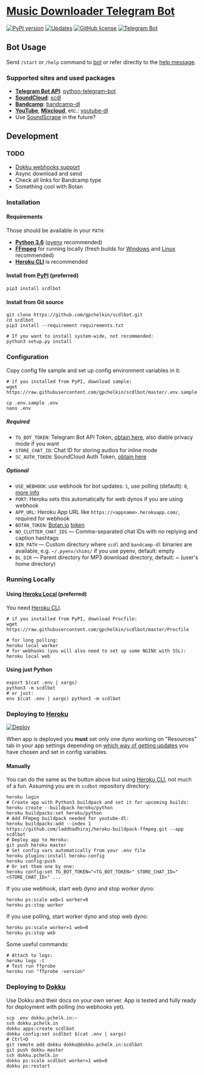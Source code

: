 # [Music Downloader Telegram Bot](https://t.me/scdlbot)

[![PyPI version](https://badge.fury.io/py/scdlbot.svg)](https://pypi.python.org/pypi/scdlbot)
[![Updates](https://pyup.io/repos/github/gpchelkin/scdlbot/shield.svg?token=376ffde2-5188-4912-bf3c-5f316e52d43f)](https://pyup.io/repos/github/gpchelkin/scdlbot/)
[![GitHub license](https://img.shields.io/badge/license-GPLv3-green.svg)](https://raw.githubusercontent.com/gpchelkin/scdlbot/master/LICENSE.txt)
[![Telegram Bot](https://img.shields.io/badge/telegram-bot-blue.svg)](https://t.me/scdlbot)


## Bot Usage

Send `/start` or `/help` command to [bot](https://t.me/scdlbot) or refer directly to the [help message](scdlbot/messages/help.tg.md).

### Supported sites and used packages

- [**Telegram Bot API**](https://core.telegram.org/bots/api): [python-telegram-bot](https://github.com/python-telegram-bot/python-telegram-bot)
- [**SoundCloud**](https://soundcloud.com): [scdl](https://github.com/flyingrub/scdl)
- [**Bandcamp**](https://bandcamp.com): [bandcamp-dl](https://github.com/iheanyi/bandcamp-dl)
- [**YouTube**](https://www.youtube.com/), [**Mixcloud**](https://www.mixcloud.com/), etc.: [youtube-dl](https://rg3.github.io/youtube-dl)
- Use [SoundScrape](https://github.com/Miserlou/SoundScrape) in the future?

## Development

### TODO
- [Dokku webhooks support](https://github.com/python-telegram-bot/python-telegram-bot/wiki/Webhooks#using-haproxy-with-one-subdomain-per-bot)
- Async download and send
- Check all links for Bandcamp type
- Something cool with Botan

### Installation

#### Requirements
Those should be available in your `PATH`:
- [**Python 3.6**](https://www.python.org/) ([pyenv](https://github.com/pyenv/pyenv) recommended)
- [**FFmpeg**](https://ffmpeg.org/download.html) for running locally (fresh builds for [Windows](https://ffmpeg.zeranoe.com/builds/) and [Linux](https://johnvansickle.com/ffmpeg/) recommended)
- [**Heroku CLI**](https://cli.heroku.com/) is recommended

#### Install from [PyPI](https://pypi.python.org/pypi/scdlbot) (preferred)
```
pip3 install scdlbot
```

#### Install from Git source
```
git clone https://github.com/gpchelkin/scdlbot.git
cd scdlbot
pip3 install --requirement requirements.txt

# If you want to install system-wide, not recommended:
python3 setup.py install
```

### Configuration

Copy config file sample and set up config environment variables in it:
```
# if you installed from PyPI, download sample:
wget https://raw.githubusercontent.com/gpchelkin/scdlbot/master/.env.sample

cp .env.sample .env
nano .env
```

##### Required
- `TG_BOT_TOKEN`: Telegram Bot API Token, [obtain here](https://t.me/BotFather), also diable privacy mode if you want
- `STORE_CHAT_ID`: Chat ID for storing audios for inline mode
- `SC_AUTH_TOKEN`: SoundCloud Auth Token, [obtain here](https://flyingrub.github.io/scdl/)

##### Optional
- `USE_WEBHOOK`: use webhook for bot updates: `1`, use polling (default): `0`, [more info](https://core.telegram.org/bots/api#getting-updates)
- `PORT`: Heroku sets this automatically for web dynos if you are using webhook
- `APP_URL`: Heroku App URL like `https://<appname>.herokuapp.com/`, required for webhook
- `BOTAN_TOKEN`: [Botan.io](http://botan.io/) [token](http://appmetrica.yandex.com/)
- `NO_CLUTTER_CHAT_IDS` — Comma-separated chat IDs with no replying and caption hashtags
- `BIN_PATH` — Custom directory where `scdl` and `bandcamp-dl` binaries are available, e.g. `~/.pyenv/shims/` if you use pyenv, default: empty
- `DL_DIR` — Parent directory for MP3 download directory, default: ~ (user's home directory)


### Running Locally

#### Using [Heroku Local](https://devcenter.heroku.com/articles/heroku-local#run-your-app-locally-using-the-heroku-local-command-line-tool) (preferred)
You need [Heroku CLI](https://cli.heroku.com/).
```
# if you installed from PyPI, download Procfile:
wget https://raw.githubusercontent.com/gpchelkin/scdlbot/master/Procfile

# for long polling:
heroku local worker
# for webhooks (you will also need to set up some NGINX with SSL):
heroku local web
```

#### Using just Python
```
export $(cat .env | xargs)
python3 -m scdlbot
# or just:
env $(cat .env | xargs) python3 -m scdlbot
```


### Deploying to [Heroku](https://heroku.com/)

[![Deploy](https://www.herokucdn.com/deploy/button.svg)](https://heroku.com/deploy)

When app is deployed you **must** set only one dyno working on "Resources" tab in your app settings depending on [which way of getting updates](https://core.telegram.org/bots/api#getting-updates) you have chosen and set in config variables.


#### Manually
You can do the same as the button above but using [Heroku CLI](https://cli.heroku.com/), not much of a fun. Assuming you are in `scdbot` repository directory:

```
heroku login
# Create app with Python3 buildpack and set it for upcoming builds:
heroku create --buildpack heroku/python
heroku buildpacks:set heroku/python
# Add FFmpeg buildpack needed for youtube-dl:
heroku buildpacks:add --index 1 https://github.com/laddhadhiraj/heroku-buildpack-ffmpeg.git --app scdlbot
# Deploy app to Heroku:
git push heroku master
# Set config vars automatically from your .env file
heroku plugins:install heroku-config
heroku config:push
# Or set them one by one:
heroku config:set TG_BOT_TOKEN="<TG_BOT_TOKEN>" STORE_CHAT_ID="<STORE_CHAT_ID>" ...
```

If you use webhook, start web dyno and stop worker dyno:
```
heroku ps:scale web=1 worker=0
heroku ps:stop worker
```

If you use polling, start worker dyno and stop web dyno:
```
heroku ps:scale worker=1 web=0
heroku ps:stop web
```

Some useful commands:
```
# Attach to logs:
heroku logs -t
# Test run ffprobe
heroku run "ffprobe -version"
```

### Deploying to [Dokku](https://github.com/dokku/dokku)

Use Dokku and their docs on your own server. App is tested and fully ready for deployment with polling (no webhooks yet).

```
scp .env dokku.pchelk.in:~
ssh dokku.pchelk.in
dokku apps:create scdlbot
dokku config:set scdlbot $(cat .env | xargs)
# Ctrl+D
git remote add dokku dokku@dokku.pchelk.in:scdlbot
git push dokku master
ssh dokku.pchelk.in
dokku ps:scale scdlbot worker=1 web=0
dokku ps:restart
```
